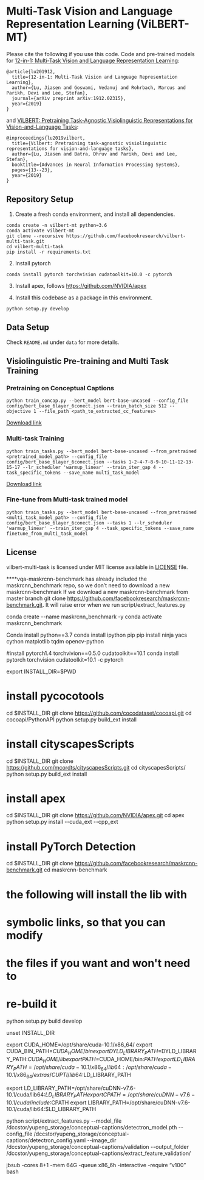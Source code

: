 # Multi-Task Vision and Language Representation Learning (ViLBERT-MT)

Please cite the following if you use this code. Code and pre-trained models for [12-in-1: Multi-Task Vision and Language Representation Learning](https://arxiv.org/abs/1912.02315):

```
@article{lu201912,
  title={12-in-1: Multi-Task Vision and Language Representation Learning},
  author={Lu, Jiasen and Goswami, Vedanuj and Rohrbach, Marcus and Parikh, Devi and Lee, Stefan},
  journal={arXiv preprint arXiv:1912.02315},
  year={2019}
}
```

and [ViLBERT: Pretraining Task-Agnostic Visiolinguistic Representations for Vision-and-Language Tasks](https://arxiv.org/abs/1908.02265):

```
@inproceedings{lu2019vilbert,
  title={Vilbert: Pretraining task-agnostic visiolinguistic representations for vision-and-language tasks},
  author={Lu, Jiasen and Batra, Dhruv and Parikh, Devi and Lee, Stefan},
  booktitle={Advances in Neural Information Processing Systems},
  pages={13--23},
  year={2019}
}
```

## Repository Setup

1. Create a fresh conda environment, and install all dependencies.

```text
conda create -n vilbert-mt python=3.6
conda activate vilbert-mt
git clone --recursive https://github.com/facebookresearch/vilbert-multi-task.git
cd vilbert-multi-task
pip install -r requirements.txt
```

2. Install pytorch
```
conda install pytorch torchvision cudatoolkit=10.0 -c pytorch
```

3. Install apex, follows https://github.com/NVIDIA/apex

4. Install this codebase as a package in this environment.
```text
python setup.py develop
```

## Data Setup

Check `README.md` under `data` for more details.  

## Visiolinguistic Pre-training and Multi Task Training

### Pretraining on Conceptual Captions

```
python train_concap.py --bert_model bert-base-uncased --config_file config/bert_base_6layer_6conect.json --train_batch_size 512 --objective 1 --file_path <path_to_extracted_cc_features>
```
[Download link](https://dl.fbaipublicfiles.com/vilbert-multi-task/pretrained_model.bin)

### Multi-task Training

```
python train_tasks.py --bert_model bert-base-uncased --from_pretrained <pretrained_model_path> --config_file config/bert_base_6layer_6conect.json --tasks 1-2-4-7-8-9-10-11-12-13-15-17 --lr_scheduler 'warmup_linear' --train_iter_gap 4 --task_specific_tokens --save_name multi_task_model
```

[Download link](https://dl.fbaipublicfiles.com/vilbert-multi-task/multi_task_model.bin)


### Fine-tune from Multi-task trained model

```
python train_tasks.py --bert_model bert-base-uncased --from_pretrained <multi_task_model_path> --config_file config/bert_base_6layer_6conect.json --tasks 1 --lr_scheduler 'warmup_linear' --train_iter_gap 4 --task_specific_tokens --save_name finetune_from_multi_task_model
```
 
## License

vilbert-multi-task is licensed under MIT license available in [LICENSE](LICENSE) file.



****vqa-maskrcnn-benchmark has already included the maskrcnn_benchmark repo, so we don’t need to download a new maskrcnn-benchmark
If we download a new maskrcnn-benchmark from master branch git clone https://github.com/facebookresearch/maskrcnn-benchmark.git. It will raise error when we run script/extract_features.py

conda create --name maskrcnn_benchmark -y
conda activate maskrcnn_benchmark

Conda install python==3.7
conda install ipython pip
pip install ninja yacs cython matplotlib tqdm opencv-python

#install pytorch1.4 torchvivion==0.5.0 cudatoolkit==10.1
conda install pytorch torchvision cudatoolkit=10.1 -c pytorch

export INSTALL_DIR=$PWD

# install pycocotools
cd $INSTALL_DIR
git clone https://github.com/cocodataset/cocoapi.git
cd cocoapi/PythonAPI
python setup.py build_ext install

# install cityscapesScripts
cd $INSTALL_DIR
git clone https://github.com/mcordts/cityscapesScripts.git
cd cityscapesScripts/
python setup.py build_ext install

# install apex
cd $INSTALL_DIR
git clone https://github.com/NVIDIA/apex.git
cd apex
python setup.py install --cuda_ext --cpp_ext

# install PyTorch Detection
cd $INSTALL_DIR
git clone https://github.com/facebookresearch/maskrcnn-benchmark.git
cd maskrcnn-benchmark

# the following will install the lib with
# symbolic links, so that you can modify
# the files if you want and won't need to
# re-build it
python setup.py build develop


unset INSTALL_DIR





export CUDA_HOME=/opt/share/cuda-10.1/x86_64/
export CUDA_BIN_PATH=$CUDA_HOME/bin
export DYLD_LIBRARY_PATH=$DYLD_LIBRARY_PATH:$CUDA_HOME/lib
export PATH=$CUDA_HOME/bin:$PATH
export LD_LIBRARY_PATH=/opt/share/cuda-10.1/x86_64/lib64:/opt/share/cuda-10.1/x86_64/extras/CUPTI/lib64:$LD_LIBRARY_PATH

export LD_LIBRARY_PATH=/opt/share/cuDNN-v7.6-10.1/cuda/lib64:$LD_LIBRARY_PATH
export CPATH=/opt/share/cuDNN-v7.6-10.1/cuda/include:$CPATH
export LIBRARY_PATH=/opt/share/cuDNN-v7.6-10.1/cuda/lib64:$LD_LIBRARY_PATH




python script/extract_features.py --model_file /dccstor/yupeng_storage/conceptual-captions/detectron_model.pth --config_file /dccstor/yupeng_storage/conceptual-captions/detectron_config.yaml --image_dir /dccstor/yupeng_storage/conceptual-captions/validation --output_folder /dccstor/yupeng_storage/conceptual-captions/extract_feature_validation/

jbsub -cores 8+1 -mem 64G -queue x86_6h -interactive -require “v100” bash
